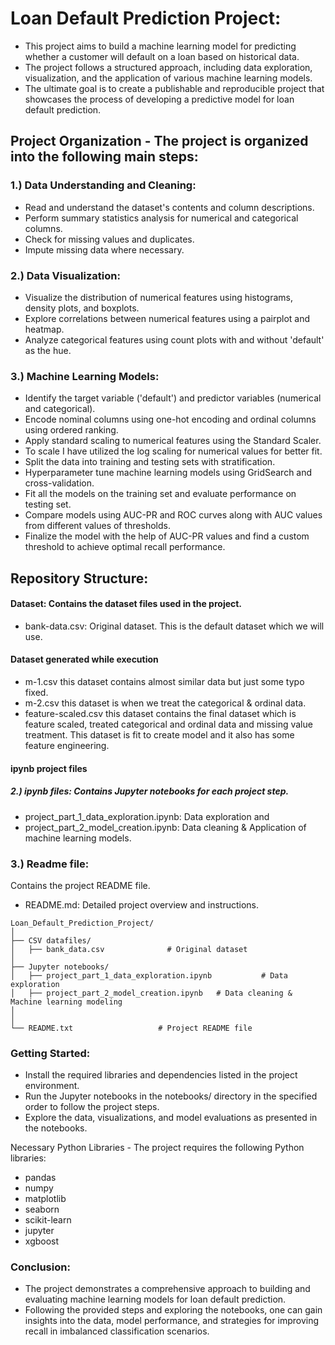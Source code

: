 # Loan Default Prediction Project:
- This project aims to build a machine learning model for predicting whether a customer will default on a loan based on historical data.
- The project follows a structured approach, including data exploration, visualization, and the application of various machine learning models.
- The ultimate goal is to create a publishable and reproducible project that showcases the process of developing a predictive model for loan default prediction.


## Project Organization - The project is organized into the following main steps:

### 1.) Data Understanding and Cleaning:
- Read and understand the dataset's contents and column descriptions.
- Perform summary statistics analysis for numerical and categorical columns.
- Check for missing values and duplicates.
- Impute missing data where necessary.

### 2.) Data Visualization:
- Visualize the distribution of numerical features using histograms, density plots, and boxplots.
- Explore correlations between numerical features using a pairplot and heatmap.
- Analyze categorical features using count plots with and without 'default' as the hue.


### 3.) Machine Learning Models:
- Identify the target variable ('default') and predictor variables (numerical and categorical).
- Encode nominal columns using one-hot encoding and ordinal columns using ordered ranking.
- Apply standard scaling to numerical features using the Standard Scaler.
- To scale I have utilized the log scaling for numerical values for better fit.
- Split the data into training and testing sets with stratification.
- Hyperparameter tune machine learning models using GridSearch and cross-validation.
- Fit all the models on the training set and evaluate performance on testing set.
- Compare models using AUC-PR and ROC curves along with AUC values from different values of thresholds.
- Finalize the model with the help of AUC-PR values and find a custom threshold to achieve optimal recall performance.

## Repository Structure:

#### Dataset: Contains the dataset files used in the project.
- bank-data.csv: Original dataset. This is the default dataset which we will use.

#### Dataset generated while execution
- m-1.csv this dataset contains almost similar data but just some typo fixed.
- m-2.csv this dataset is when we treat the categorical & ordinal data.
- feature-scaled.csv this dataset contains the final dataset which is feature scaled, treated categorical and ordinal data and missing value treatment. This dataset is fit to create model and it also has some feature engineering.

#### ipynb project files
##### 2.) ipynb files: Contains Jupyter notebooks for each project step.
- project_part_1_data_exploration.ipynb: Data exploration and 
- project_part_2_model_creation.ipynb: Data cleaning & Application of machine learning models.

### 3.) Readme file: 
Contains the project README file.
- README.md: Detailed project overview and instructions.

```
Loan_Default_Prediction_Project/
│
├── CSV datafiles/
│   ├── bank_data.csv              # Original dataset
│
├── Jupyter notebooks/
│   ├── project_part_1_data_exploration.ipynb           # Data exploration 
│   ├── project_part_2_model_creation.ipynb   # Data cleaning & Machine learning modeling
│
│
└── README.txt				     # Project README file
```

### Getting Started:
- Install the required libraries and dependencies listed in the project environment.
- Run the Jupyter notebooks in the notebooks/ directory in the specified order to follow the project steps.
- Explore the data, visualizations, and model evaluations as presented in the notebooks.

Necessary Python Libraries - The project requires the following Python libraries:
- pandas
- numpy
- matplotlib
- seaborn
- scikit-learn
- jupyter
- xgboost


### Conclusion:
- The project demonstrates a comprehensive approach to building and evaluating machine learning models for loan default prediction.
- Following the provided steps and exploring the notebooks, one can gain insights into the data, model performance, and strategies for improving recall in imbalanced classification scenarios.